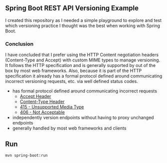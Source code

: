 
## Spring Boot REST API Versioning Example

I created this repository as I needed a simple playground to explore and test which versioning practice I thought was the best when working with Spring Boot.

### Conclusion

I have concluded that I prefer using the HTTP Content negotiation headers (Content-Type and Accept) with custom MIME types to manage versioning. It follows the HTTP specification and is generally supported by out of the box by most web frameworks. Also, because it is part of the HTTP specification it already has a formal protocol defined around communicating incorrect versioning requests, etc. via well defined status codes.

* has formal protocol defined around communicating incorrect requests
    * [Accept Header](https://tools.ietf.org/html/rfc2616#page-100)
    * [Content-Type Header](https://tools.ietf.org/html/rfc2616#page-124)
    * [415 - Unsupported Media Type](https://httpstatuses.com/415)
    * [406 - Not Acceptable](https://httpstatuses.com/406)
* independently version endpoints without having to proxy unchanged endpoints
* generally handled by most web frameworks and clients

## Run

```text
mvn spring-boot:run
```
